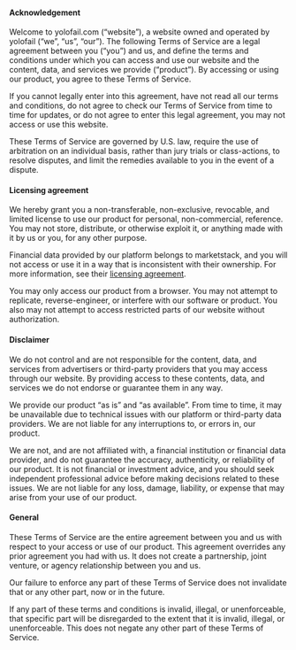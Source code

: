 #### Acknowledgement

Welcome to yolofail.com (“website”), a website owned and operated by yolofail (“we”, “us”, “our”). The following Terms of Service are a legal agreement between you (“you”) and us, and define the terms and conditions under which you can access and use our website and the content, data, and services we provide (“product”). By accessing or using our product, you agree to these Terms of Service.

If you cannot legally enter into this agreement, have not read all our terms and conditions, do not agree to check our Terms of Service from time to time for updates, or do not agree to enter this legal agreement, you may not access or use this website.

These Terms of Service are governed by U.S. law, require the use of arbitration on an individual basis, rather than jury trials or class-actions, to resolve disputes, and limit the remedies available to you in the event of a dispute.

#### Licensing agreement

We hereby grant you a non-transferable, non-exclusive, revocable, and limited license to use our product for personal, non-commercial, reference. You may not store, distribute, or otherwise exploit it, or anything made with it by us or you, for any other purpose.

Financial data provided by our platform belongs to marketstack, and you will not access or use it in a way that is inconsistent with their ownership. For more information, see their [licensing agreement](https://marketstack.com/terms).

You may only access our product from a browser. You may not attempt to replicate, reverse-engineer, or interfere with our software or product. You also may not attempt to access restricted parts of our website without authorization.

#### Disclaimer

We do not control and are not responsible for the content, data, and services from advertisers or third-party providers that you may access through our website. By providing access to these contents, data, and services we do not endorse or guarantee them in any way.

We provide our product “as is” and “as available”. From time to time, it may be unavailable due to technical issues with our platform or third-party data providers. We are not liable for any interruptions to, or errors in, our product.

We are not, and are not affiliated with, a financial institution or financial data provider, and do not guarantee the accuracy, authenticity, or reliability of our product. It is not financial or investment advice, and you should seek independent professional advice before making decisions related to these issues. We are not liable for any loss, damage, liability, or expense that may arise from your use of our product.

#### General

These Terms of Service are the entire agreement between you and us with respect to your access or use of our product. This agreement overrides any prior agreement you had with us. It does not create a partnership, joint venture, or agency relationship between you and us.

Our failure to enforce any part of these Terms of Service does not invalidate that or any other part, now or in the future.

If any part of these terms and conditions is invalid, illegal, or unenforceable, that specific part will be disregarded to the extent that it is invalid, illegal, or unenforceable. This does not negate any other part of these Terms of Service.
